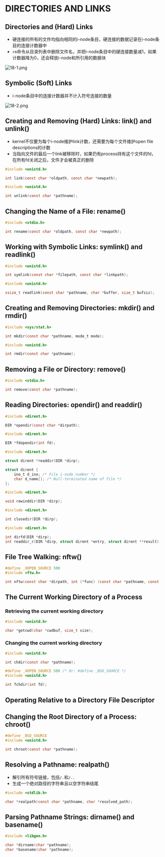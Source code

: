 # DIRECTORIES AND LINKS

## Directories and (Hard) Links
- 硬连接的所有的文件均指向相同的i-node条目，硬连接的数据记录在i-node条目的连接计数器中
- `rm`命令从目录列表中删除文件名，并把i-node条目中的硬连接数量减1，如果计数器降为0，还会释放i-node和所引用的数据块

![18-1.png](img/18-1.png)

## Symbolic (Soft) Links
- i-node条目中的连接计数器并不计入符号连接的数量

![18-2.png](img/18-2.png)

## Creating and Removing (Hard) Links: link() and unlink()
- kernel不仅要为每个i-node维护link计数，还需要为每个文件维护open file descriptions的计数
- 当指向文件的最后一个link被移除时，如果仍有process持有这个文件的fd，在所有fd关闭之后，文件才会被真正的删除

```c
#include <unistd.h>

int link(const char *oldpath, const char *newpath);
```

```c
#include <unistd.h>

int unlink(const char *pathname);
```

## Changing the Name of a File: rename()
```c
#include <stdio.h>

int rename(const char *oldpath, const char *newpath);
```

## Working with Symbolic Links: symlink() and readlink()
```c
#include <unistd.h>

int symlink(const char *filepath, const char *linkpath);
```
```c
#include <unistd.h>

ssize_t readlink(const char *pathname, char *buffer, size_t bufsiz);
```

## Creating and Removing Directories: mkdir() and rmdir()
```c
#include <sys/stat.h>

int mkdir(const char *pathname, mode_t mode);
```
```c
#include <unistd.h>

int rmdir(const char *pathname);
```

## Removing a File or Directory: remove()
```c
#include <stdio.h>

int remove(const char *pathname);
```

## Reading Directories: opendir() and readdir()
```c
#include <dirent.h>

DIR *opendir(const char *dirpath);
```
```c
#include <dirent.h>

DIR *fdopendir(int fd);
```
```c
#include <dirent.h>

struct dirent *readdir(DIR *dirp);

struct dirent {
    ino_t d_ino; /* File i-node number */
    char d_name[]; /* Null-terminated name of file */
};
```
```c
#include <dirent.h>

void rewinddir(DIR *dirp);
```
```c
#include <dirent.h>

int closedir(DIR *dirp);
```
```c
#include <dirent.h>

int dirfd(DIR *dirp);
int readdir_r(DIR *dirp, struct dirent *entry, struct dirent **result);
```

## File Tree Walking: nftw()
```c
#define _XOPEN_SOURCE 500
#include <ftw.h>

int nftw(const char *dirpath, int (*func) (const char *pathname, const struct stat *statbuf, int typeflag, struct FTW *ftwbuf), int nopenfd, int flags);
```

## The Current Working Directory of a Process
### Retrieving the current working directory
```c
#include <unistd.h>

char *getcwd(char *cwdbuf, size_t size);
```

### Changing the current working directory
```c
#include <unistd.h>

int chdir(const char *pathname);
```
```c
#define _XOPEN_SOURCE 500 /* Or: #define _BSD_SOURCE */
#include <unistd.h>

int fchdir(int fd);
```

## Operating Relative to a Directory File Descriptor

## Changing the Root Directory of a Process: chroot()
```c
#define _BSD_SOURCE
#include <unistd.h>

int chroot(const char *pathname);
```

## Resolving a Pathname: realpath()
- 解引所有符号链接，包括`/.`和`/..`
- 生成一个绝对路径的字符串且以空字符串结尾
```c
#include <stdlib.h>

char *realpath(const char *pathname, char *resolved_path);
```

## Parsing Pathname Strings: dirname() and basename()
```c
#include <libgen.h>

char *dirname(char *pathname);
char *basename(char *pathname);
```
